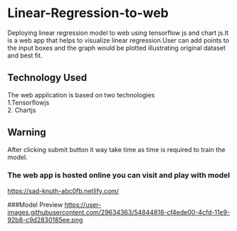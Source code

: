 # Linear-Regression-to-web
Deploying linear regression model to web using tensorflow js and chart js.It is a web app that helps to visualize linear regression.User can add points to the input boxes and the graph would be plotted illustrating original dataset and best fit.<br>
## Technology Used 
The web application is based on two technologies<br>
1.Tensorflowjs<br>
2. Chartjs<br>
## Warning 
After clicking submit button it way take time as time is required to train the model.
### The web app is hosted online you can visit and play with model
https://sad-knuth-abc0fb.netlify.com/

###Model Preview
https://user-images.githubusercontent.com/29634363/54844818-cf4ede00-4cfd-11e9-92b8-c9d2830185ee.png
